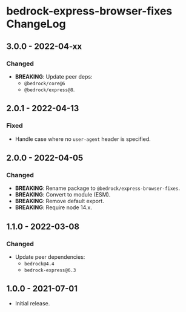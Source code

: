 # bedrock-express-browser-fixes ChangeLog

## 3.0.0 - 2022-04-xx

### Changed
- **BREAKING**: Update peer deps:
  - `@bedrock/core@6`
  - `@bedrock/express@8`.

## 2.0.1 - 2022-04-13

### Fixed
- Handle case where no `user-agent` header is specified.

## 2.0.0 - 2022-04-05

### Changed
- **BREAKING**: Rename package to `@bedrock/express-browser-fixes`.
- **BREAKING**: Convert to module (ESM).
- **BREAKING**: Remove default export.
- **BREAKING**: Require node 14.x.

## 1.1.0 - 2022-03-08

### Changed
- Update peer dependencies:
  - `bedrock@4.4`
  - `bedrock-express@6.3`

## 1.0.0 - 2021-07-01

- Initial release.
